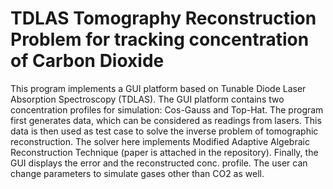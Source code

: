 # TDLAS Tomography Reconstruction Problem for tracking concentration of Carbon Dioxide

This program implements a GUI platform based on Tunable Diode Laser Absorption Spectroscopy (TDLAS). The GUI platform contains two concentration profiles for simulation: Cos-Gauss and Top-Hat. The program first generates data, which can be considered as readings from lasers. This data is then used as test case to solve the inverse problem of tomographic reconstruction. The solver here implements Modified Adaptive Algebraic Reconstruction Technique (paper is attached in the repository). Finally, the GUI displays the error and the reconstructed conc. profile. The user can change parameters to simulate gases other than CO2 as well.
